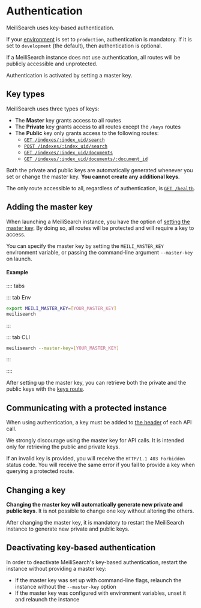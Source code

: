 # Authentication

MeiliSearch uses key-based authentication.

If your [environment](/reference/features/configuration.md#environment) is set to `production`, authentication is mandatory. If it is set to `development` (the default), then authentication is optional.

If a MeiliSearch instance does not use authentication, all routes will be publicly accessible and unprotected.

Authentication is activated by setting a master key.

## Key types

MeiliSearch uses three types of keys:

- The **Master** key grants access to all routes
- The **Private** key grants access to all routes except the `/keys` routes
- The **Public** key only grants access to the following routes:
  - [`GET /indexes/:index_uid/search`](/reference/api/search#search-in-an-index-with-get-route)
  - [`POST /indexes/:index_uid/search`](/reference/api/search#search-in-an-index-with-post-route)
  - [`GET /indexes/:index_uid/documents`](/reference/api/documents#get-documents)
  - [`GET /indexes/:index_uid/documents/:document_id`](/reference/api/documents#get-one-document)

Both the private and public keys are automatically generated whenever you set or change the master key. **You cannot create any additional keys**.

The only route accessible to all, regardless of authentication, is [`GET /health`](/reference/api/health).

## Adding the master key

When launching a MeiliSearch instance, you have the option of [setting the master key](/reference/features/configuration.md#master-key). By doing so, all routes will be protected and will require a key to access.

You can specify the master key by setting the `MEILI_MASTER_KEY` environment variable, or passing the command-line argument `--master-key` on launch.

#### Example

:::: tabs

::: tab Env

```bash
export MEILI_MASTER_KEY=[YOUR_MASTER_KEY]
meilisearch
```

:::

::: tab CLI

```bash
meilisearch --master-key=[YOUR_MASTER_KEY]
```

:::

::::

After setting up the master key, you can retrieve both the private and the public keys with the [keys route](/reference/api/keys.md).

## Communicating with a protected instance

When using authentication, a key must be added to [the header](/reference/api/README.md#authentication) of each API call.

We strongly discourage using the master key for API calls. It is intended only for retrieving the public and private keys.

If an invalid key is provided, you will receive the `HTTP/1.1 403 Forbidden` status code. You will receive the same error if you fail to provide a key when querying a protected route.

## Changing a key

**Changing the master key will automatically generate new private and public keys**. It is not possible to change one key without altering the others.

After changing the master key, it is mandatory to restart the MeiliSearch instance to generate new private and public keys.

## Deactivating key-based authentication

In order to deactivate MeiliSearch's key-based authentication, restart the instance without providing a master key:

- If the master key was set up with command-line flags, relaunch the instance without the `--master-key` option
- If the master key was configured with environment variables, unset it and relaunch the instance